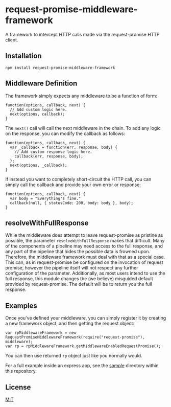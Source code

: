 # request-promise-middleware-framework

A framework to intercept HTTP calls made via the request-promise HTTP client.

## Installation

    npm install request-promise-middleware-framework

## Middleware Definition

The framework simply expects any middleware to be a function of form:
```
function(options, callback, next) {
  // Add custom logic here.
  next(options, callback);
}
```

The ``next()`` call will call the next middleware in the chain. To add any logic on the response, you can modify the callback as follows:
```
function(options, callback, next) {
  var _callback = function(err, response, body) {
    // Add custom response logic here.
    callback(err, response, body);
  };
  next(options, _callback);
}
```

If instead you want to completely short-circuit the HTTP call, you can simply call the callback and provide your own error or response:
```
function(options, callback, next) {
  var body = "Everything's fine."
  callback(null, { statusCode: 200, body: body }, body);
}
```

## resolveWithFullResponse
While the middleware does attempt to leave request-promise as pristine as possible, the parameter ```resolveWithFullResponse``` makes that difficult.  Many of the components of a pipeline may need access to the full response, and any part of the pipeline that hides the possible data is frowned upon.  Therefore, the middleware framework must deal with that as a special case.  This can, as in request-promise be configured on the invocation of request promise, however the pipeline itself will not respect any further configuration of the parameter.  Additionally, as most users intend to use the full response, this module changes the (we believe) misguided default provided by request-promise. The default will be to return you the full response.

## Examples

Once you've defined your middleware, you can simply register it by creating a new framework object, and then getting the request object:
```
var rpMiddlewareFramework = new RequestPromiseMiddlewareFramework(require("request-promise"), middleware);
var rp = rpMiddlewareFramework.getMiddlewareEnabledRequestPromise();
```

You can then use returned ``rp`` object just like you normally would.

For a full example inside an express app, see the [sample](sample) directory within this repository.

## License

[MIT](LICENSE)
